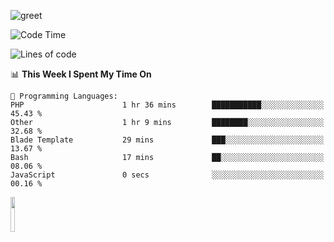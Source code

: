 ![greet](https://user-images.githubusercontent.com/44234583/146624354-9d461392-3676-4e7a-b12f-debc7319f53b.gif) 


<!--START_SECTION:waka-->
![Code Time](http://img.shields.io/badge/Code%20Time-778%20hrs%2019%20mins-blue)

![Lines of code](https://img.shields.io/badge/From%20Hello%20World%20I%27ve%20Written-10.7%20million%20lines%20of%20code-blue)

📊 **This Week I Spent My Time On** 

```text
💬 Programming Languages: 
PHP                      1 hr 36 mins        ███████████░░░░░░░░░░░░░░   45.43 % 
Other                    1 hr 9 mins         ████████░░░░░░░░░░░░░░░░░   32.68 % 
Blade Template           29 mins             ███░░░░░░░░░░░░░░░░░░░░░░   13.67 % 
Bash                     17 mins             ██░░░░░░░░░░░░░░░░░░░░░░░   08.06 % 
JavaScript               0 secs              ░░░░░░░░░░░░░░░░░░░░░░░░░   00.16 % 
```


<!--END_SECTION:waka-->
<img src="https://user-images.githubusercontent.com/44234583/191059235-95ebfce1-7fc7-4eee-baff-214d902e7c18.gif" width="12%"/>
